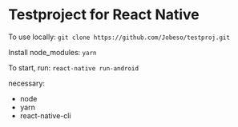 # Testproject for React Native

To use locally: `git clone https://github.com/Jobeso/testproj.git`

Install node_modules: `yarn`

To start, run: `react-native run-android`

necessary:
- node
- yarn
- react-native-cli
